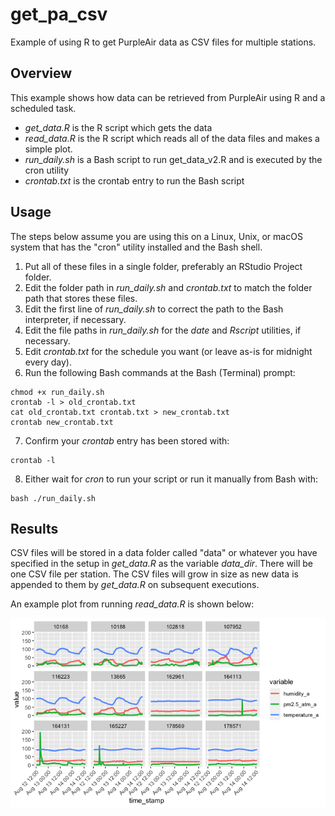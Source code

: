 # get_pa_csv

Example of using R to get PurpleAir data as CSV files for multiple stations.

## Overview

This example shows how data can be retrieved from PurpleAir using R and a scheduled task.

- *get_data.R* is the R script which gets the data
- *read_data.R* is the R script which reads all of the data files and makes a simple plot.
- *run_daily.sh* is a Bash script to run get_data_v2.R and is executed by the cron utility
- *crontab.txt* is the crontab entry to run the Bash script
 
## Usage

The steps below assume you are using this on a Linux, Unix, or macOS system that has the "cron" utility installed and the Bash shell.
 
1. Put all of these files in a single folder, preferably an RStudio Project folder.
2. Edit the folder path in *run_daily.sh* and *crontab.txt* to match the folder path that stores these files.
3. Edit the first line of *run_daily.sh* to correct the path to the Bash interpreter, if necessary.
4. Edit the file paths in *run_daily.sh* for the *date* and *Rscript* utilities, if necessary.
5. Edit *crontab.txt* for the schedule you want (or leave as-is for midnight every day).
6. Run the following Bash commands at the Bash (Terminal) prompt:
```
chmod +x run_daily.sh
crontab -l > old_crontab.txt
cat old_crontab.txt crontab.txt > new_crontab.txt
crontab new_crontab.txt
```
7. Confirm your *crontab* entry has been stored with:
```
crontab -l
```
8. Either wait for *cron* to run your script or run it manually from Bash with:
```
bash ./run_daily.sh
```

## Results

CSV files will be stored in a data folder called "data" or whatever you have
specified in the setup in *get_data.R* as the variable *data_dir*. There will 
be one CSV file per station. The CSV files will grow in size as new data is 
appended to them by *get_data.R* on subsequent executions.

An example plot from running *read_data.R* is shown below:

![example plot](images/pa_data.png)

